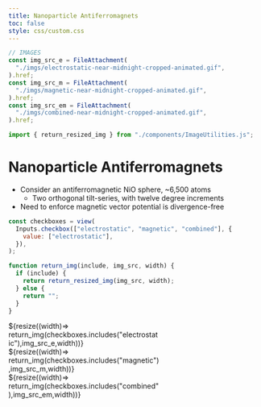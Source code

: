 ```yaml
---
title: Nanoparticle Antiferromagnets
toc: false
style: css/custom.css
---
```


```js
// IMAGES
const img_src_e = FileAttachment(
  "./imgs/electrostatic-near-midnight-cropped-animated.gif",
).href;
const img_src_m = FileAttachment(
  "./imgs/magnetic-near-midnight-cropped-animated.gif",
).href;
const img_src_em = FileAttachment(
  "./imgs/combined-near-midnight-cropped-animated.gif",
).href;

import { return_resized_img } from "./components/ImageUtilities.js";
```

# Nanoparticle Antiferromagnets

- Consider an antiferromagnetic NiO sphere, ~6,500 atoms
  - Two orthogonal tilt-series, with twelve degree increments
- Need to enforce magnetic vector potential is divergence-free

```js
const checkboxes = view(
  Inputs.checkbox(["electrostatic", "magnetic", "combined"], {
    value: ["electrostatic"],
  }),
);
```

```js
function return_img(include, img_src, width) {
  if (include) {
    return return_resized_img(img_src, width);
  } else {
    return "";
  }
}
```

<div class="grid grid-cols-3">
  <div style="max-width:300px;">
    ${resize((width)=> return_img(checkboxes.includes("electrostatic"),img_src_e,width))}
  </div>
  <div style="max-width:300px;">
    ${resize((width)=> return_img(checkboxes.includes("magnetic"),img_src_m,width))}
  </div>
  <div style="max-width:300px;">
    ${resize((width)=> return_img(checkboxes.includes("combined"),img_src_em,width))}
  </div>
</div>
